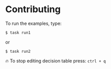 # Contributing

To run the examples, type:

```shell
$ task run1
```

or

```shell
$ task run2
```

🔥 To stop editing decision table press: `ctrl + q`
